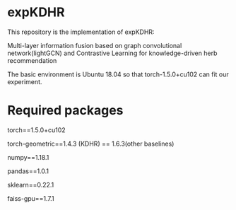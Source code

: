 # expKDHR

This repository is the implementation of expKDHR:

Multi-layer information fusion based on graph convolutional network(lightGCN) and Contrastive Learning for knowledge-driven herb recommendation

The basic environment is Ubuntu 18.04 so that torch-1.5.0+cu102 can fit our experiment.

# Required packages

torch==1.5.0+cu102

torch-geometric==1.4.3 (KDHR) == 1.6.3(other baselines)

numpy==1.18.1

pandas==1.0.1

sklearn==0.22.1

faiss-gpu==1.7.1
